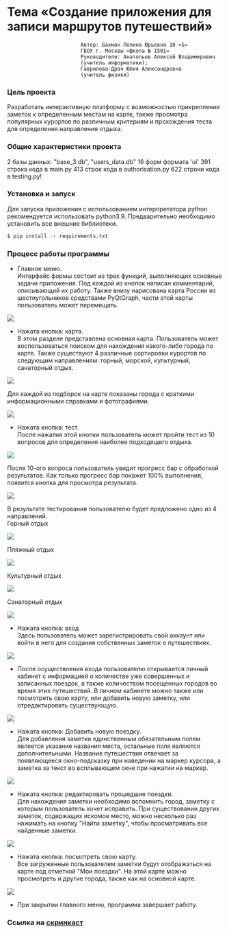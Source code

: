 # Тема «Создание приложения для записи маршрутов путешествий»

                            Автор: Бахман Полина Юрьевна 10 «Б»  
                            ГБОУ г. Москвы «Школа № 1501»  
                            Руководители: Анатольев Алексей Владимирович   
                            (учитель информатики);  
                            Гаврилова-Драч Юлия Александровна  
                            (учитель физики)

### Цель проекта
Разработать интерактивную платформу с возможностью прикрепления заметок 
к определенным местам на карте, также просмотра популярных курортов по 
различным критериям и прохождения теста для определения направления отдыха. 


### Общие характеристики проекта
2 базы данных: "base_3.db", "users_data.db"
16 форм формата 'ui'
391 строка кода в main.py
413 строк кода в authorisation.py
622 строки кода в testing.py!

### Установка и запуск

Для запуска приложения с использованием интерпретатора python рекомендуется использовать python3.9.
Предварительно необходимо установить все внешние библиотеки.

```sh
$ pip install -r requirements.txt
```

### Процесс работы программы

- Главное меню.  
Интерфейс формы состоит из трех функций, выполняющих основные задачи приложения. 
Под каждой из кнопок написан комментарий, описывающий их работу. Также внизу нарисована
карта России из шестиугольников средствами PyQtGraph, части этой карты пользователь может перемещать.

![](skrins/enter.png)

- Нажата кнопка: карта.  
В этом разделе представлена основная карта. Пользователь может 
воспользоваться поиском для нахождения какого-либо города по карте.
Также существуют 4 различные сортировки курортов по следующим 
направлениям: горный, морской, культурный, санаторный отдых.

![](skrins/map.png)

Для каждой из подборок на карте показаны города с краткими информационными 
справками и фотографиями.

![](skrins/marcom.png)

- Нажата кнопка: тест.  
После нажатия этой кнопки пользователь может пройти тест из 10 вопросов
для определения наиболее подходящего отдыха.

![](skrins/test_begin.png)

После 10-ого вопроса пользователь увидит прогресс бар с обработкой результатов.
Как только прогресс бар покажет 100% выполнения, появится кнопка для просмотра результата.

![](skrins/progress_bar.png)

В результате тестирования пользователю будет предложено одно из 4 направлений.  
Горный отдых

![](skrins/res_mountains.png)

Пляжный отдых

![](skrins/res_sea.png)

Культурный отдых

![](skrins/res_museums.png)

Санаторный отдых

![](skrins/res_sanatory.png)

- Нажата кнопка: вход  
Здесь пользователь может зарегистрировать свой аккаунт или войти в него 
для создания собственных заметок о путешествиях.

![](skrins/authorisation.png)

- После осуществления входа пользователю открывается личный кабинет с 
информацией о количестве уже совершенных и записанных поездок, а также 
количеством посещенных городов во время этих путешествий. В личном
кабинете можно также или посмотреть свою карту, или  добавить новую заметку,
или отредактировать существующую.

![](skrins/lk.png)

- Нажата кнопка: Добавить новую поездку.  
Для добавления заметки единственным обязательным полем является указание 
названия места, остальные поля являются дополнительными. 
Название путешествия отвечает за появляющееся окно-подсказку 
при наведении на маркер курсора, а заметка за текст во всплывающем 
окне при нажатии на маркер.

![](skrins/add.png)

- Нажата кнопка: редактировать прошедшие поездки.  
Для нахождения заметки необходимо вспомнить город, заметку с которым 
пользователь хочет исправить. При существовании других заметок, 
содержащих искомое место, можно несколько раз нажимать на кнопку 
"Найти заметку", чтобы просматривать все найденные заметки. 

![](skrins/redact.png)

- Нажата кнопка: посмотреть свою карту.  
Все загруженные пользователем заметки будут отображаться на карте под
отметкой "Мои поездки". На этой карте можно просмотреть и другие города, 
также как на основной карте.

![](skrins/map_user.png)

- При закрытии главного меню, программа завершает работу.

### Ссылка на [**скринкаст**](https://disk.yandex.ru/d/NQabiZguWsgxAQ)



